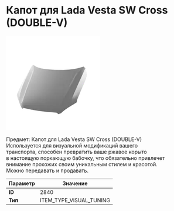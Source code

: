 # Капот для Lada Vesta SW Cross (DOUBLE-V)

![Item Image](../img/2840.webp?raw=true)

Предмет: Капот для Lada Vesta SW Cross (DOUBLE-V)<br>Используется для визуальной модификаций вашего<br>транспорта, способен превратить ваше ржавое корыто<br>в настоящую порхающую бабочку, что обязательно привлечет<br>внимание прохожих своим уникальным стилем и красотой.<br>Можно передавать и продавать.


| Параметр | Значение |
|----------|----------|
| **ID** | 2840 |
| **Тип** | ITEM_TYPE_VISUAL_TUNING |

